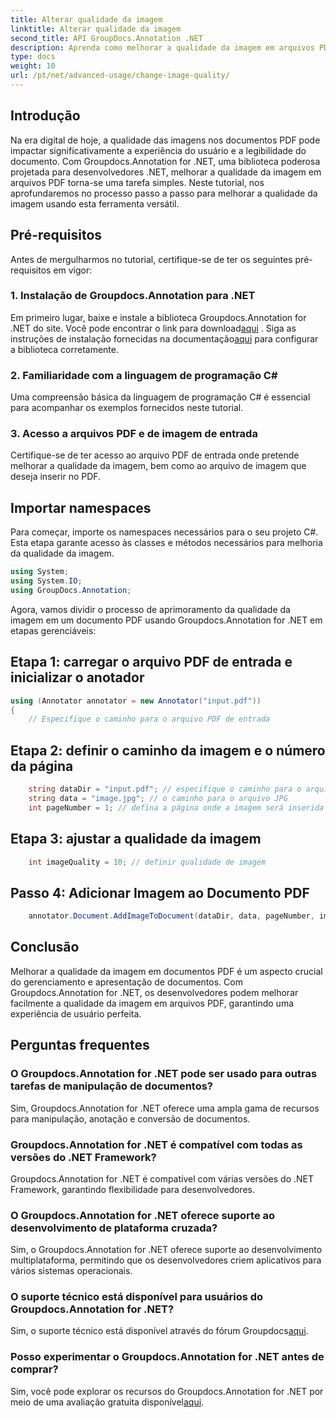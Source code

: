 ```yaml
---
title: Alterar qualidade da imagem
linktitle: Alterar qualidade da imagem
second_title: API GroupDocs.Annotation .NET
description: Aprenda como melhorar a qualidade da imagem em arquivos PDF usando Groupdocs.Annotation for .NET. Siga nosso guia passo a passo.
type: docs
weight: 10
url: /pt/net/advanced-usage/change-image-quality/
---
```

## Introdução
Na era digital de hoje, a qualidade das imagens nos documentos PDF pode impactar significativamente a experiência do usuário e a legibilidade do documento. Com Groupdocs.Annotation for .NET, uma biblioteca poderosa projetada para desenvolvedores .NET, melhorar a qualidade da imagem em arquivos PDF torna-se uma tarefa simples. Neste tutorial, nos aprofundaremos no processo passo a passo para melhorar a qualidade da imagem usando esta ferramenta versátil.
## Pré-requisitos
Antes de mergulharmos no tutorial, certifique-se de ter os seguintes pré-requisitos em vigor:
### 1. Instalação de Groupdocs.Annotation para .NET
 Em primeiro lugar, baixe e instale a biblioteca Groupdocs.Annotation for .NET do site. Você pode encontrar o link para download[aqui](https://releases.groupdocs.com/annotation/net/) . Siga as instruções de instalação fornecidas na documentação[aqui](https://reference.groupdocs.com/annotation/net/) para configurar a biblioteca corretamente.
### 2. Familiaridade com a linguagem de programação C#
Uma compreensão básica da linguagem de programação C# é essencial para acompanhar os exemplos fornecidos neste tutorial.
### 3. Acesso a arquivos PDF e de imagem de entrada
Certifique-se de ter acesso ao arquivo PDF de entrada onde pretende melhorar a qualidade da imagem, bem como ao arquivo de imagem que deseja inserir no PDF.

## Importar namespaces
Para começar, importe os namespaces necessários para o seu projeto C#. Esta etapa garante acesso às classes e métodos necessários para melhoria da qualidade da imagem.

```csharp
using System;
using System.IO;
using GroupDocs.Annotation;
```

Agora, vamos dividir o processo de aprimoramento da qualidade da imagem em um documento PDF usando Groupdocs.Annotation for .NET em etapas gerenciáveis:
## Etapa 1: carregar o arquivo PDF de entrada e inicializar o anotador
```csharp
using (Annotator annotator = new Annotator("input.pdf"))
{
    // Especifique o caminho para o arquivo PDF de entrada
```
## Etapa 2: definir o caminho da imagem e o número da página
```csharp
    string dataDir = "input.pdf"; // especifique o caminho para o arquivo PDF de entrada
    string data = "image.jpg"; // o caminho para o arquivo JPG
    int pageNumber = 1; // defina a página onde a imagem será inserida
```
## Etapa 3: ajustar a qualidade da imagem
```csharp
    int imageQuality = 10; // definir qualidade de imagem
```
## Passo 4: Adicionar Imagem ao Documento PDF
```csharp
    annotator.Document.AddImageToDocument(dataDir, data, pageNumber, imageQuality);
```

## Conclusão
Melhorar a qualidade da imagem em documentos PDF é um aspecto crucial do gerenciamento e apresentação de documentos. Com Groupdocs.Annotation for .NET, os desenvolvedores podem melhorar facilmente a qualidade da imagem em arquivos PDF, garantindo uma experiência de usuário perfeita.
## Perguntas frequentes
### O Groupdocs.Annotation for .NET pode ser usado para outras tarefas de manipulação de documentos?
Sim, Groupdocs.Annotation for .NET oferece uma ampla gama de recursos para manipulação, anotação e conversão de documentos.
### Groupdocs.Annotation for .NET é compatível com todas as versões do .NET Framework?
Groupdocs.Annotation for .NET é compatível com várias versões do .NET Framework, garantindo flexibilidade para desenvolvedores.
### O Groupdocs.Annotation for .NET oferece suporte ao desenvolvimento de plataforma cruzada?
Sim, o Groupdocs.Annotation for .NET oferece suporte ao desenvolvimento multiplataforma, permitindo que os desenvolvedores criem aplicativos para vários sistemas operacionais.
### O suporte técnico está disponível para usuários do Groupdocs.Annotation for .NET?
 Sim, o suporte técnico está disponível através do fórum Groupdocs[aqui](https://forum.groupdocs.com/c/annotation/10).
### Posso experimentar o Groupdocs.Annotation for .NET antes de comprar?
 Sim, você pode explorar os recursos do Groupdocs.Annotation for .NET por meio de uma avaliação gratuita disponível[aqui](https://releases.groupdocs.com/).